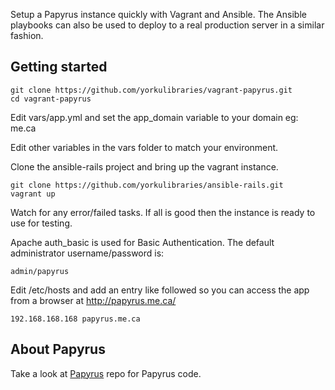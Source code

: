 Setup a Papyrus instance quickly with Vagrant and Ansible. The Ansible playbooks can also be used to deploy to a real production server in a similar fashion.


## Getting started

```
git clone https://github.com/yorkulibraries/vagrant-papyrus.git
cd vagrant-papyrus
```

Edit vars/app.yml and set the app_domain variable to your domain eg: me.ca

Edit other variables in the vars folder to match your environment.

Clone the ansible-rails project and bring up the vagrant instance.
```
git clone https://github.com/yorkulibraries/ansible-rails.git
vagrant up
```

Watch for any error/failed tasks. If all is good then the instance is ready to use for testing.

Apache auth_basic is used for Basic Authentication. The default administrator username/password is:

```
admin/papyrus
```

Edit /etc/hosts and add an entry like followed so you can access the app from a browser at http://papyrus.me.ca/

```
192.168.168.168 papyrus.me.ca
```

## About Papyrus
Take a look at [Papyrus](https://github.com/yorkulibraries/papyrus) repo for Papyrus code.
